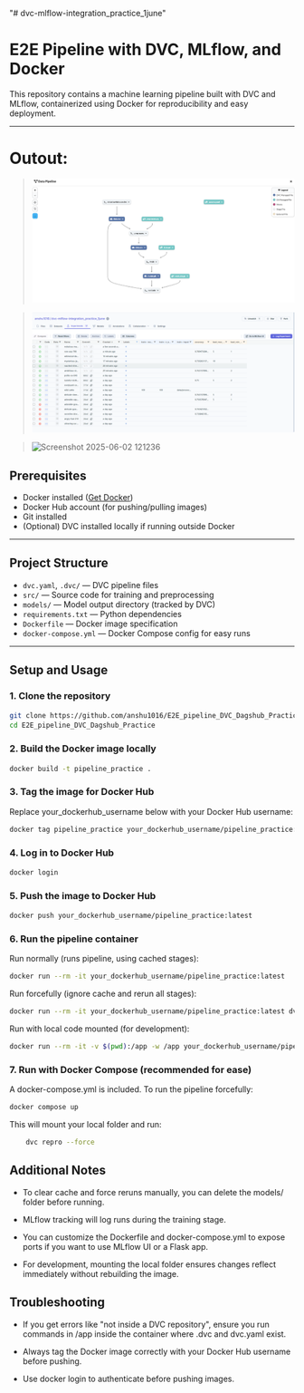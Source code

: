 "# dvc-mlflow-integration_practice_1june" 

# E2E Pipeline with DVC, MLflow, and Docker

This repository contains a machine learning pipeline built with DVC and MLflow, containerized using Docker for reproducibility and easy deployment.

---

# Outout:

> ![alt text](image-2.png)

> ![alt text](image-1.png)

> ![Screenshot 2025-06-02 121236](https://github.com/user-attachments/assets/6a24515c-89b8-424b-a93f-ad6edb0506ab)


## Prerequisites

- Docker installed ([Get Docker](https://docs.docker.com/get-docker/))
- Docker Hub account (for pushing/pulling images)
- Git installed
- (Optional) DVC installed locally if running outside Docker

---

## Project Structure

- `dvc.yaml`, `.dvc/` — DVC pipeline files  
- `src/` — Source code for training and preprocessing  
- `models/` — Model output directory (tracked by DVC)  
- `requirements.txt` — Python dependencies  
- `Dockerfile` — Docker image specification  
- `docker-compose.yml` — Docker Compose config for easy runs  

---

## Setup and Usage

### 1. Clone the repository

```bash
git clone https://github.com/anshu1016/E2E_pipeline_DVC_Dagshub_Practice.git
cd E2E_pipeline_DVC_Dagshub_Practice
```
### 2. Build the Docker image locally
```bash
docker build -t pipeline_practice .

```
### 3. Tag the image for Docker Hub
Replace your_dockerhub_username below with your Docker Hub username:

```bash
docker tag pipeline_practice your_dockerhub_username/pipeline_practice:latest

```
### 4. Log in to Docker Hub
```bash
docker login

```
### 5. Push the image to Docker Hub
```bash
docker push your_dockerhub_username/pipeline_practice:latest

```
### 6. Run the pipeline container
Run normally (runs pipeline, using cached stages):

```bash
docker run --rm -it your_dockerhub_username/pipeline_practice:latest

```
Run forcefully (ignore cache and rerun all stages):

```bash
docker run --rm -it your_dockerhub_username/pipeline_practice:latest dvc repro --force

```

Run with local code mounted (for development):

```bash
docker run --rm -it -v $(pwd):/app -w /app your_dockerhub_username/pipeline_practice:latest dvc repro --force

```
### 7. Run with Docker Compose (recommended for ease)
A docker-compose.yml is included. To run the pipeline forcefully:

```bash
docker compose up

```
This will mount your local folder and run:

```bash
    dvc repro --force
```
## Additional Notes
- To clear cache and force reruns manually, you can delete the models/ folder before running.

- MLflow tracking will log runs during the training stage.

- You can customize the Dockerfile and docker-compose.yml to expose ports if you want to use MLflow UI or a Flask app.

- For development, mounting the local folder ensures changes reflect immediately without rebuilding the image.


## Troubleshooting
- If you get errors like "not inside a DVC repository", ensure you run commands in /app inside the container where .dvc and dvc.yaml exist.

- Always tag the Docker image correctly with your Docker Hub username before pushing.

- Use docker login to authenticate before pushing images.

